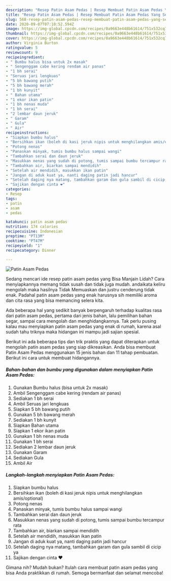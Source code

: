 ```yaml
---
description: "Resep Patin Asam Pedas | Resep Membuat Patin Asam Pedas Yang Sempurna"
title: "Resep Patin Asam Pedas | Resep Membuat Patin Asam Pedas Yang Sempurna"
slug: 568-resep-patin-asam-pedas-resep-membuat-patin-asam-pedas-yang-sempurna
date: 2020-09-07T07:10:52.594Z
image: https://img-global.cpcdn.com/recipes/0a9663e448b61614/751x532cq70/patin-asam-pedas-foto-resep-utama.jpg
thumbnail: https://img-global.cpcdn.com/recipes/0a9663e448b61614/751x532cq70/patin-asam-pedas-foto-resep-utama.jpg
cover: https://img-global.cpcdn.com/recipes/0a9663e448b61614/751x532cq70/patin-asam-pedas-foto-resep-utama.jpg
author: Virginia Burton
ratingvalue: 5
reviewcount: 9
recipeingredient:
- " Bumbu halus bisa untuk 2x masak"
- " Sengenggam cabe kering rendam air panas"
- "1 bh serai"
- "Seruas jari lengkuas"
- "5 bh bawang putih"
- "5 bh bawang merah"
- "1 bh kunyit"
- " Bahan utama"
- "1 ekor ikan patin"
- "1 bh nenas muda"
- "1 bh serai"
- "2 lembar daun jeruk"
- " Garam"
- " Gula"
- " Air"
recipeinstructions:
- "Siapkan bumbu halus"
- "Bersihkan ikan (boleh di kasi jeruk nipis untuk menghilangkan amis/optional)"
- "Potong nenas"
- "Panaskan minyak, tumis bumbu halus sampai wangi"
- "Tambahkan serai dan daun jeruk"
- "Masukkan nenas yang sudah di potong, tumis sampai bumbu tercampur rata"
- "Tambahkan air, biarkan sampai mendidih"
- "Setelah air mendidih, masukkan ikan patin"
- "Jangan di aduk kuat ya, nanti daging patin jadi hancur"
- "Setelah daging nya matang, tambahkan garam dan gula sambil di cicip ya"
- "Sajikan dengan cinta ❤"
categories:
- Resep
tags:
- patin
- asam
- pedas

katakunci: patin asam pedas 
nutrition: 174 calories
recipecuisine: Indonesian
preptime: "PT13M"
cooktime: "PT47M"
recipeyield: "1"
recipecategory: Dinner

---
```



![Patin Asam Pedas](https://img-global.cpcdn.com/recipes/0a9663e448b61614/751x532cq70/patin-asam-pedas-foto-resep-utama.jpg)

Sedang mencari ide resep patin asam pedas yang Bisa Manjain Lidah? Cara menyiapkannya memang tidak susah dan tidak juga mudah. andaikata keliru mengolah maka hasilnya Tidak Memuaskan dan justru cenderung tidak enak. Padahal patin asam pedas yang enak harusnya sih memiliki aroma dan cita rasa yang bisa memancing selera kita.

Ada beberapa hal yang sedikit banyak berpengaruh terhadap kualitas rasa dari patin asam pedas, pertama dari jenis bahan, lalu pemilihan bahan segar, sampai cara mengolah dan menghidangkannya. Tak perlu pusing kalau mau menyiapkan patin asam pedas yang enak di rumah, karena asal sudah tahu triknya maka hidangan ini mampu jadi sajian spesial.




Berikut ini ada beberapa tips dan trik praktis yang dapat diterapkan untuk mengolah patin asam pedas yang siap dikreasikan. Anda bisa membuat Patin Asam Pedas menggunakan 15 jenis bahan dan 11 tahap pembuatan. Berikut ini cara untuk membuat hidangannya.

<!--inarticleads1-->

##### Bahan-bahan dan bumbu yang digunakan dalam menyiapkan Patin Asam Pedas:

1. Gunakan  Bumbu halus (bisa untuk 2x masak)
1. Ambil  Sengenggam cabe kering (rendam air panas)
1. Sediakan 1 bh serai
1. Ambil Seruas jari lengkuas
1. Siapkan 5 bh bawang putih
1. Gunakan 5 bh bawang merah
1. Sediakan 1 bh kunyit
1. Siapkan  Bahan utama
1. Siapkan 1 ekor ikan patin
1. Gunakan 1 bh nenas muda
1. Gunakan 1 bh serai
1. Sediakan 2 lembar daun jeruk
1. Gunakan  Garam
1. Sediakan  Gula
1. Ambil  Air




<!--inarticleads2-->

##### Langkah-langkah menyiapkan Patin Asam Pedas:

1. Siapkan bumbu halus
1. Bersihkan ikan (boleh di kasi jeruk nipis untuk menghilangkan amis/optional)
1. Potong nenas
1. Panaskan minyak, tumis bumbu halus sampai wangi
1. Tambahkan serai dan daun jeruk
1. Masukkan nenas yang sudah di potong, tumis sampai bumbu tercampur rata
1. Tambahkan air, biarkan sampai mendidih
1. Setelah air mendidih, masukkan ikan patin
1. Jangan di aduk kuat ya, nanti daging patin jadi hancur
1. Setelah daging nya matang, tambahkan garam dan gula sambil di cicip ya
1. Sajikan dengan cinta ❤




Gimana nih? Mudah bukan? Itulah cara membuat patin asam pedas yang bisa Anda praktikkan di rumah. Semoga bermanfaat dan selamat mencoba!

